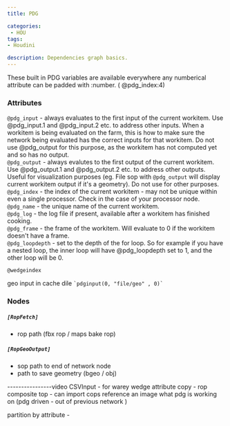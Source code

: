 ```yaml
---
title: PDG

categories:
 - HOU
tags:
- Houdini

description: Dependencies graph basics.
---
```



These  built in PDG variables are available everywhere any numberical attribute can be padded with :number. ( @pdg_index:4)
### Attributes

`@pdg_input` - always evaluates to the first input of the current workitem.  Use @pdg_input.1 and @pdg_input.2 etc. to address other inputs.  When a workitem is being evaluated on the farm, this is how to make sure the network being evaluated has the correct inputs for that workitem.  Do not use @pdg_output for this purpose, as the workitem has not computed yet and so has no output.  
`@pdg_output` - always evalutes to the first output of the current workitem.  Use @pdg_output.1 and @pdg_output.2 etc. to address other outputs. Useful for visualization purposes (eg. File sop with `@pdg_output` will display current workitem output if it's a geometry).  Do not use for other purposes.  
`@pdg_index` - the index of the current workitem - may not be unique within even a single processor.  Check in the case of your processor node.  
`@pdg_name` - the unique name of the current workitem.   
`@pdg_log` - the log file if present, available after a workitem has finished cooking.  
`@pdg_frame` - the frame of the workitem.  Will evaluate to 0 if the workitem doesn't have a frame.  
`@pdg_loopdepth` - set to the depth of the for loop.  So for example if you have a nested loop, the inner loop will have @pdg_loopdepth set to 1, and the other loop will be 0.

`@wedgeindex `




geo input in cache dile ``` `pdginput(0, "file/geo" , 0)` ```





### Nodes

##### `[RopFetch]`
- rop path (fbx rop / maps bake rop)

##### `[RopGeoOutput]`
- sop path to end of network node  
- path to save geometry (bgeo / obj)  




----------------video
CSVInput - for warey wedge
attribute copy -
rop composite top - can import cops  reference an image what pdg is working on (pdg driven - out of previous network )


partition by attribute -
